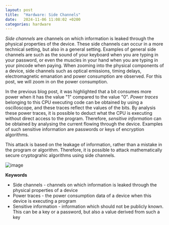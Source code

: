 ```yaml
---
layout: post
title:  "Hardware: Side Channels"
date:   2024-11-06 11:08:02 +0200
categories: hardware
---
```


<i>Side channels</i> are channels on which information is leaked through the physical properties of the device. These side channels can occur in a more technical setting, but also in a general setting. Examples of general side channels are such as the sound of your keyboard when you are typing in your password, or even the muscles in your hand when you are typing in your pincode when paying. When zooming into the physical components of a device, side channels such as optical emissions, timing delays, electromagnetic emanation and power consumption are observed. For this post, we will zoom in on the power consumption. 

In the previous blog post, it was highlighted that a bit consumes more power when it has the value "1" compared to the value "0". <i> Power traces </i> belonging to this CPU executing code can be obtained by using a oscilloscope, and these traces reflect the values of the bits. By analysis these power traces, it is possible to deduct what the CPU is executing without direct access to the program. Therefore, <i>sensitive information</i> can be obtained by analysing the current flowing through the device. Examples of such sensitive information are passwords or keys of encryption algorithms.

This attack is based on the leakage of information, rather than a mistake in the program or algorithm. Therefore, it is possible to attack mathematically secure cryptograhic algorithms using side channels. 

![image](https://bruteforcemisa.github.io/hackermouses-guide-through-cyberspace//assets/images/sidechannel.png) 

<b>Keywords</b>
<ul>
<li>Side channels - channels on which information is leaked through the physical properties of a device </li>
<li>Power traces - the power consumption data of a device when this device is executing a program </li>
<li>Sensitive information - information which should not be publicly known. This can be a key or a password, but also a value derived from such a key</li>

</ul>